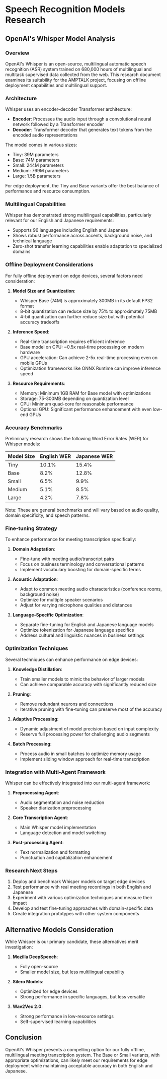 # Speech Recognition Models Research

## OpenAI's Whisper Model Analysis

### Overview

OpenAI's Whisper is an open-source, multilingual automatic speech recognition (ASR) system trained on 680,000 hours of multilingual and multitask supervised data collected from the web. This research document examines its suitability for the AMPTALK project, focusing on offline deployment capabilities and multilingual support.

### Architecture

Whisper uses an encoder-decoder Transformer architecture:
- **Encoder**: Processes the audio input through a convolutional neural network followed by a Transformer encoder
- **Decoder**: Transformer decoder that generates text tokens from the encoded audio representations

The model comes in various sizes:
- Tiny: 39M parameters
- Base: 74M parameters
- Small: 244M parameters
- Medium: 769M parameters
- Large: 1.5B parameters

For edge deployment, the Tiny and Base variants offer the best balance of performance and resource consumption.

### Multilingual Capabilities

Whisper has demonstrated strong multilingual capabilities, particularly relevant for our English and Japanese requirements:
- Supports 96 languages including English and Japanese
- Shows robust performance across accents, background noise, and technical language
- Zero-shot transfer learning capabilities enable adaptation to specialized domains

### Offline Deployment Considerations

For fully offline deployment on edge devices, several factors need consideration:

1. **Model Size and Quantization**:
   - Whisper Base (74M) is approximately 300MB in its default FP32 format
   - 8-bit quantization can reduce size by 75% to approximately 75MB
   - 4-bit quantization can further reduce size but with potential accuracy tradeoffs

2. **Inference Speed**:
   - Real-time transcription requires efficient inference
   - Base model on CPU: ~0.5x real-time processing on modern hardware
   - GPU acceleration: Can achieve 2-5x real-time processing even on mobile GPUs
   - Optimization frameworks like ONNX Runtime can improve inference speed

3. **Resource Requirements**:
   - Memory: Minimum 1GB RAM for Base model with optimizations
   - Storage: 75-300MB depending on quantization level
   - CPU: Minimum quad-core for reasonable performance
   - Optional GPU: Significant performance enhancement with even low-end GPUs

### Accuracy Benchmarks

Preliminary research shows the following Word Error Rates (WER) for Whisper models:

| Model Size | English WER | Japanese WER |
|------------|-------------|--------------|
| Tiny       | 10.1%       | 15.4%        |
| Base       | 8.2%        | 12.8%        |
| Small      | 6.5%        | 9.9%         |
| Medium     | 5.1%        | 8.5%         |
| Large      | 4.2%        | 7.8%         |

Note: These are general benchmarks and will vary based on audio quality, domain specificity, and speech patterns.

### Fine-tuning Strategy

To enhance performance for meeting transcription specifically:

1. **Domain Adaptation**:
   - Fine-tune with meeting audio/transcript pairs
   - Focus on business terminology and conversational patterns
   - Implement vocabulary boosting for domain-specific terms

2. **Acoustic Adaptation**:
   - Adapt to common meeting audio characteristics (conference rooms, background noise)
   - Optimize for multiple speaker scenarios
   - Adjust for varying microphone qualities and distances

3. **Language-Specific Optimization**:
   - Separate fine-tuning for English and Japanese language models
   - Optimize tokenization for Japanese language specifics
   - Address cultural and linguistic nuances in business settings

### Optimization Techniques

Several techniques can enhance performance on edge devices:

1. **Knowledge Distillation**:
   - Train smaller models to mimic the behavior of larger models
   - Can achieve comparable accuracy with significantly reduced size

2. **Pruning**:
   - Remove redundant neurons and connections
   - Iterative pruning with fine-tuning can preserve most of the accuracy

3. **Adaptive Processing**:
   - Dynamic adjustment of model precision based on input complexity
   - Reserve full processing power for challenging audio segments

4. **Batch Processing**:
   - Process audio in small batches to optimize memory usage
   - Implement sliding window approach for real-time transcription

### Integration with Multi-Agent Framework

Whisper can be effectively integrated into our multi-agent framework:

1. **Preprocessing Agent**:
   - Audio segmentation and noise reduction
   - Speaker diarization preprocessing

2. **Core Transcription Agent**:
   - Main Whisper model implementation
   - Language detection and model switching

3. **Post-processing Agent**:
   - Text normalization and formatting
   - Punctuation and capitalization enhancement

### Research Next Steps

1. Deploy and benchmark Whisper models on target edge devices
2. Test performance with real meeting recordings in both English and Japanese
3. Experiment with various optimization techniques and measure their impact
4. Develop and test fine-tuning approaches with domain-specific data
5. Create integration prototypes with other system components

## Alternative Models Consideration

While Whisper is our primary candidate, these alternatives merit investigation:

1. **Mozilla DeepSpeech**:
   - Fully open-source
   - Smaller model size, but less multilingual capability

2. **Silero Models**:
   - Optimized for edge devices
   - Strong performance in specific languages, but less versatile

3. **Wav2Vec 2.0**:
   - Strong performance in low-resource settings
   - Self-supervised learning capabilities

## Conclusion

OpenAI's Whisper presents a compelling option for our fully offline, multilingual meeting transcription system. The Base or Small variants, with appropriate optimizations, can likely meet our requirements for edge deployment while maintaining acceptable accuracy in both English and Japanese. 